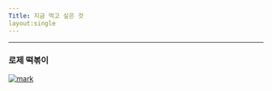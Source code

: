 ```yaml
---  
Title: 지금 먹고 싶은 것  
layout:single  
---  
```


---
### 로제 떡볶이  
[![mark](/assets/images/mark.png "더 자세한 내용을 원하시면 방문해 보세요")](https://cgeimage.commutil.kr/phpwas/restmb_allidxmake.php?idx=3&simg=2021031216353300042b45d942afb10624586229.jpg)  


